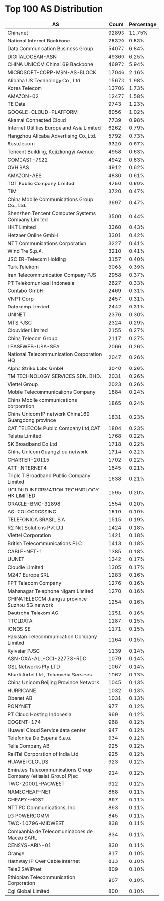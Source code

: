 # Top 100 AS Distribution
| AS | Count | Percentage |
|----|----|----|
| Chinanet | 92893 | 11.75% |
| National Internet Backbone | 75320 | 9.53% |
| Data Communication Business Group | 54077 | 6.84% |
| DIGITALOCEAN-ASN | 49360 | 6.25% |
| CHINA UNICOM China169 Backbone | 46972 | 5.94% |
| MICROSOFT-CORP-MSN-AS-BLOCK | 17046 | 2.16% |
| Alibaba US Technology Co., Ltd. | 15673 | 1.98% |
| Korea Telecom | 13706 | 1.73% |
| AMAZON-02 | 12477 | 1.58% |
| TE Data | 9743 | 1.23% |
| GOOGLE-CLOUD-PLATFORM | 8056 | 1.02% |
| Akamai Connected Cloud | 7739 | 0.98% |
| Internet Utilities Europe and Asia Limited | 6262 | 0.79% |
| Hangzhou Alibaba Advertising Co.,Ltd. | 5792 | 0.73% |
| Rostelecom | 5320 | 0.67% |
| Tencent Building, Kejizhongyi Avenue | 4958 | 0.63% |
| COMCAST-7922 | 4942 | 0.63% |
| OVH SAS | 4912 | 0.62% |
| AMAZON-AES | 4830 | 0.61% |
| TOT Public Company Limited | 4750 | 0.60% |
| TIM | 3720 | 0.47% |
| China Mobile Communications Group Co., Ltd. | 3697 | 0.47% |
| Shenzhen Tencent Computer Systems Company Limited | 3500 | 0.44% |
| HKT Limited | 3360 | 0.43% |
| Hetzner Online GmbH | 3301 | 0.42% |
| NTT Communications Corporation | 3227 | 0.41% |
| Wind Tre S.p.A. | 3210 | 0.41% |
| JSC ER-Telecom Holding | 3157 | 0.40% |
| Turk Telekom | 3063 | 0.39% |
| Iran Telecommunication Company PJS | 2958 | 0.37% |
| PT Telekomunikasi Indonesia | 2627 | 0.33% |
| Contabo GmbH | 2469 | 0.31% |
| VNPT Corp | 2457 | 0.31% |
| Datacamp Limited | 2442 | 0.31% |
| UNINET | 2376 | 0.30% |
| MTS PJSC | 2324 | 0.29% |
| Clouvider Limited | 2155 | 0.27% |
| China Telecom Group | 2117 | 0.27% |
| LEASEWEB-USA-SEA | 2066 | 0.26% |
| National Telecommunication Corporation HQ | 2047 | 0.26% |
| Alpha Strike Labs GmbH | 2040 | 0.26% |
| TM TECHNOLOGY SERVICES SDN. BHD. | 2031 | 0.26% |
| Viettel Group | 2023 | 0.26% |
| Mobile Telecommunications Company | 1884 | 0.24% |
| China Mobile communications corporation | 1865 | 0.24% |
| China Unicom IP network China169 Guangdong province | 1831 | 0.23% |
| CAT TELECOM Public Company Ltd,CAT | 1804 | 0.23% |
| Telstra Limited | 1768 | 0.22% |
| SK Broadband Co Ltd | 1718 | 0.22% |
| China Unicom Guangzhou network | 1714 | 0.22% |
| CHARTER-20115 | 1702 | 0.22% |
| ATT-INTERNET4 | 1645 | 0.21% |
| Triple T Broadband Public Company Limited | 1638 | 0.21% |
| UCLOUD INFORMATION TECHNOLOGY HK LIMITED | 1595 | 0.20% |
| ORACLE-BMC-31898 | 1554 | 0.20% |
| AS-COLOCROSSING | 1519 | 0.19% |
| TELEFONICA BRASIL S.A | 1515 | 0.19% |
| R2 Net Solutions Pvt Ltd | 1424 | 0.18% |
| Viettel Corporation | 1421 | 0.18% |
| British Telecommunications PLC | 1413 | 0.18% |
| CABLE-NET-1 | 1385 | 0.18% |
| UUNET | 1342 | 0.17% |
| Cloudie Limited | 1305 | 0.17% |
| M247 Europe SRL | 1283 | 0.16% |
| FPT Telecom Company | 1276 | 0.16% |
| Mahanagar Telephone Nigam Limited | 1270 | 0.16% |
| CHINATELECOM Jiangsu province Suzhou 5G network | 1254 | 0.16% |
| Deutsche Telekom AG | 1251 | 0.16% |
| TTCLDATA | 1187 | 0.15% |
| IONOS SE | 1171 | 0.15% |
| Pakistan Telecommunication Company Limited | 1164 | 0.15% |
| Kyivstar PJSC | 1139 | 0.14% |
| ASN-CXA-ALL-CCI-22773-RDC | 1079 | 0.14% |
| GSL Networks Pty LTD | 1067 | 0.14% |
| Bharti Airtel Ltd., Telemedia Services | 1062 | 0.13% |
| China Unicom Beijing Province Network | 1045 | 0.13% |
| HURRICANE | 1032 | 0.13% |
| Obenet AB | 1031 | 0.13% |
| PONYNET | 977 | 0.12% |
| PT Cloud Hosting Indonesia | 969 | 0.12% |
| COGENT-174 | 968 | 0.12% |
| Huawei Cloud Service data center | 947 | 0.12% |
| Telefonica De Espana S.a.u. | 934 | 0.12% |
| Telia Company AB | 925 | 0.12% |
| RailTel Corporation of India Ltd | 925 | 0.12% |
| HUAWEI CLOUDS | 923 | 0.12% |
| Emirates Telecommunications Group Company (etisalat Group) Pjsc | 914 | 0.12% |
| TWC-20001-PACWEST | 912 | 0.12% |
| NAMECHEAP-NET | 868 | 0.11% |
| CHEAPY-HOST | 867 | 0.11% |
| NTT PC Communications, Inc. | 863 | 0.11% |
| LG POWERCOMM | 845 | 0.11% |
| TWC-10796-MIDWEST | 838 | 0.11% |
| Companhia de Telecomunicacoes de Macau SARL | 834 | 0.11% |
| CENSYS-ARIN-01 | 830 | 0.11% |
| Orange | 817 | 0.10% |
| Hathway IP Over Cable Internet | 813 | 0.10% |
| Tele2 SWIPnet | 809 | 0.10% |
| Ethiopian Telecommunication Corporation | 807 | 0.10% |
| Cgi Global Limited | 800 | 0.10% |
